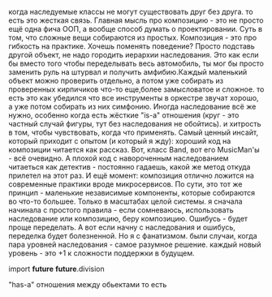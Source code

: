когда наследуемые классы не могут существовать друг без друга. то есть это жесткая связь.
Главная мысль про композицию - это не просто ещё одна фича ООП, а вообще способ думать о проектировании. Суть в том, что сложные вещи собираются из простых. 
Композиция - это про гибкость на практике. Хочешь поменять поведение? Просто подставь другой объект, не надо городить иерархии наследования. Это как если бы вместо того чтобы переделывать весь автомобиль, ты мог бы просто заменить руль на штурвал и получить амфибию.Каждый маленький объект можно проверить отдельно, а потом уже собирать из проверенных кирпичиков что-то  еще,более замысловатое и сложное. то есть это как убедился что все инструменты в оркестре звучат хорошо, а уже потом собирать из них симфонию. Иногда наследование всё же нужно, особенно когда есть жёсткие "is-a" отношения (круг - это частный случай фигуры, тут без наследования не обойтись). и хитрость в том, чтобы чувствовать, когда что применять.
Самый ценный инсайт, который приходит с опытом (и который я жду): хороший код на композиции читается как рассказ. Вот, класс Band, вот его MusicMan'ы - всё очевидно. А плохой код с навороченным наследованием читаеться как детектив - постоянно гадаешь, какой же метод откуда прилетел на этот раз.
И ещё момент: композиция отлично ложится на современные практики вроде микросервисов. По сути, это тот же принцип - маленькие независимые компоненты, которые собираются во что-то большее. Только в масштабах целой системы.
я сначала начинала  с простого правила - если  сомневаюсь, использовать наследование или композицию, беру композицию. Ошибусь - будет проще переделать. А вот если начну с наследования и ошибусь, переделка будет болезненной.
Но я с фанатизмом. были случаи, когда пара уровней наследования - самое разумное решение. каждый новый уровень - это +1 к сложности поддержки в будущем. 



import __future__
__future__.division



















"has-a" отношения между обьектами
то есть 